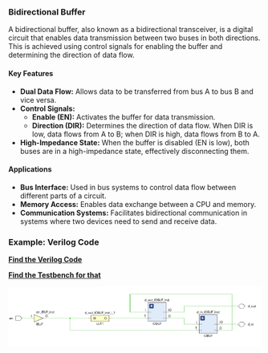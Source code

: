 ### Bidirectional Buffer

A bidirectional buffer, also known as a bidirectional transceiver, is a digital circuit that enables data transmission between two buses in both directions. This is achieved using control signals for enabling the buffer and determining the direction of data flow.

#### Key Features
- **Dual Data Flow:** Allows data to be transferred from bus A to bus B and vice versa.
- **Control Signals:**
  - **Enable (EN):** Activates the buffer for data transmission.
  - **Direction (DIR):** Determines the direction of data flow. When DIR is low, data flows from A to B; when DIR is high, data flows from B to A.
- **High-Impedance State:** When the buffer is disabled (EN is low), both buses are in a high-impedance state, effectively disconnecting them.

#### Applications
- **Bus Interface:** Used in bus systems to control data flow between different parts of a circuit.
- **Memory Access:** Enables data exchange between a CPU and memory.
- **Communication Systems:** Facilitates bidirectional communication in systems where two devices need to send and receive data.

### Example: Verilog Code

**[Find the Verilog Code](bidir_buffer.v)**

**[Find the Testbench for that](birdir_tb.v)**

![alt text](<Screenshot 2024-07-02 234251.png>)